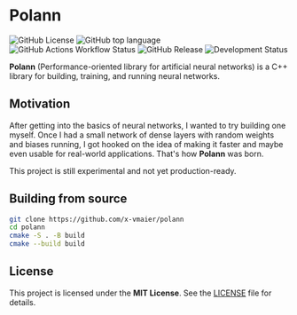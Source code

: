 # Polann

![GitHub License](https://img.shields.io/github/license/x-vmaier/polann?style=flat-square)
![GitHub top language](https://img.shields.io/github/languages/top/x-vmaier/polann?style=flat-square)
![GitHub Actions Workflow Status](https://img.shields.io/github/actions/workflow/status/x-vmaier/polann/:workflow?style=flat-square)
![GitHub Release](https://img.shields.io/github/v/release/x-vmaier/polann?include_prereleases&style=flat-square)
![Development Status](https://img.shields.io/badge/status-alpha-red?style=flat-square)

**Polann** (Performance-oriented library for artificial neural networks) is a C++ library for building, training, and running neural networks.

## Motivation

After getting into the basics of neural networks, I wanted to try building one myself. Once I had a small network of dense layers with random weights and biases running, I got hooked on the idea of making it faster and maybe even usable for real-world applications. That's how **Polann** was born.

This project is still experimental and not yet production-ready.

## Building from source

```bash
git clone https://github.com/x-vmaier/polann
cd polann
cmake -S . -B build
cmake --build build
```

## License

This project is licensed under the **MIT License**. See the [LICENSE](LICENSE) file for details.
